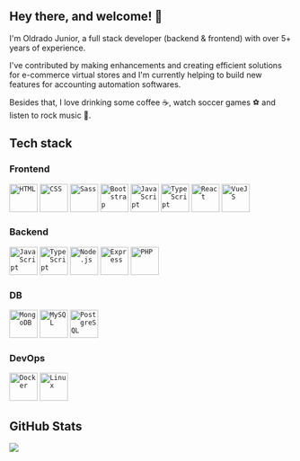 ## Hey there, and welcome! 👋

I'm Oldrado Junior, a full stack developer (backend & frontend) with over 5+ years of experience.

I've contributed by making enhancements and creating efficient solutions for e-commerce virtual stores and I'm currently helping to build new features for accounting automation softwares.

Besides that, I love drinking some coffee ☕, watch soccer games ⚽ and listen to rock music 🤘.

## Tech stack

### Frontend
<code><img src="https://cdn.jsdelivr.net/gh/devicons/devicon/icons/html5/html5-original.svg" height="50" alt="HTML" /></code>
<code><img src="https://cdn.jsdelivr.net/gh/devicons/devicon/icons/css3/css3-original.svg" height="50" alt="CSS" /></code>
<code><img src="https://cdn.jsdelivr.net/gh/devicons/devicon/icons/sass/sass-original.svg" height="50" alt="Sass" /></code>
<code><img src="https://cdn.jsdelivr.net/gh/devicons/devicon/icons/bootstrap/bootstrap-original.svg" height="50" alt="Bootstrap" /></code>
<code><img src="https://cdn.jsdelivr.net/gh/devicons/devicon/icons/javascript/javascript-original.svg" height="50" alt="JavaScript" /></code>
<code><img src="https://cdn.jsdelivr.net/gh/devicons/devicon/icons/typescript/typescript-original.svg" height="50" alt="TypeScript" /></code>
<code><img src="https://cdn.jsdelivr.net/gh/devicons/devicon/icons/react/react-original.svg" height="50" alt="React" /></code>
<code><img src="https://cdn.jsdelivr.net/gh/devicons/devicon/icons/vuejs/vuejs-original.svg" height="50" alt="VueJS" /></code>

### Backend
<code><img src="https://cdn.jsdelivr.net/gh/devicons/devicon/icons/javascript/javascript-original.svg" height="50" alt="JavaScript" /></code>
<code><img src="https://cdn.jsdelivr.net/gh/devicons/devicon/icons/typescript/typescript-original.svg" height="50" alt="TypeScript" /></code>
<code><img src="https://cdn.jsdelivr.net/gh/devicons/devicon/icons/nodejs/nodejs-original-wordmark.svg" height="50" alt="Node.js" /></code>
<code><img src="https://cdn.jsdelivr.net/gh/devicons/devicon@latest/icons/express/express-original.svg" height="50" alt="Express" /></code>
<code><img src="https://cdn.jsdelivr.net/gh/devicons/devicon/icons/php/php-original.svg" height="50" alt="PHP" /></code>

### DB
<code><img src="https://cdn.jsdelivr.net/gh/devicons/devicon/icons/mongodb/mongodb-original.svg" height="50" alt="MongoDB" /></code>
<code><img src="https://cdn.jsdelivr.net/gh/devicons/devicon/icons/mysql/mysql-original.svg" height="50" alt="MySQL" /></code>
<code><img src="https://cdn.jsdelivr.net/gh/devicons/devicon@latest/icons/postgresql/postgresql-original.svg" height="50" alt="PostgreSQL" /></code>

### DevOps
<code><img src="https://cdn.jsdelivr.net/gh/devicons/devicon@latest/icons/docker/docker-original.svg" height="50" alt="Docker" /></code>
<code><img src="https://cdn.jsdelivr.net/gh/devicons/devicon@latest/icons/linux/linux-original.svg" height="50" alt="Linux" /></code>

## GitHub Stats

<img src="https://github-readme-stats.vercel.app/api/top-langs/?username=oldrado-jr&theme=dracula"/>
